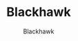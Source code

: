 ---
designer: Endless Knot
description: "Collection%3A%20Omni%20Collection%0AColor%3A%20Ivory%0AMaterial%3A%20100%25%20WoolPile%3A%201/4%22Width%3A%2013%272%22Style%3A%20Geometric%2C%20SolidPattern%20Repeat%3A%207%22%20W%20x%205/8%22%20L"
image_primary: img/BHK-01-600x873.jpg
image_secondary: ../../../images/blank.png
manufacturer: Endless Knot
href: https://endlessknotrugs.com/product/blackhawk-ivory/
subtitle: Blackhawk
tags: 
  - endless_knot
  - on-demand-rugs
title: Blackhawk
image_thumb: img/BHK-01-300x300.jpg
category: on-demand-rugs
slug: /manufacturers/endless-knot/on-demand-rugs/endless-knot-blackhawk
---